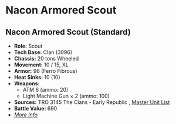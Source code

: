 # Nacon Armored Scout 

## Nacon Armored Scout (Standard) 

- **Role:** Scout 
- **Tech Base:** Clan (3096) 
- **Chassis:** 20 tons Wheeled 
- **Movement:** 10 / 15, XL 
- **Armor:** 96 (Ferro Fibrous) 
- **Heat Sinks:** 10 (10) 
- **Weapons:** 
  - ATM 6 (ammo: 20) 
  - Light Machine Gun × 2 (ammo: 100) 
- **Sources:** TRO 3145 The Clans - Early Republic , [Master Unit List](http://masterunitlist.info/Unit/Details/6244) 
- **Battle Value:** 690 
- [*More Info*](nacon_armored_scout/nacon_armored_scout_standard.md) 

